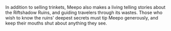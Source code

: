 In addition to selling trinkets, Meepo also makes a living telling stories about the Riftshadow Ruins, and guiding travelers through its wastes. Those who wish to know the ruins' deepest secrets must tip Meepo generously, and keep their mouths shut about anything they see.